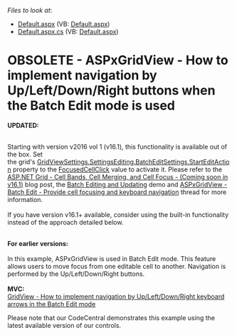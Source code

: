 <!-- default file list -->
*Files to look at*:

* [Default.aspx](./CS/Default.aspx) (VB: [Default.aspx](./VB/Default.aspx))
* [Default.aspx.cs](./CS/Default.aspx.cs) (VB: [Default.aspx](./VB/Default.aspx))
<!-- default file list end -->
# OBSOLETE - ASPxGridView - How to implement navigation by Up/Left/Down/Right buttons when the Batch Edit mode is used


<strong>UPDATED:</strong><br><br>
<p>Starting with version v2016 vol 1 (v16.1), this functionality is available out of the box. Set the grid's <a href="http://help.devexpress.com/#AspNet/DevExpressWebGridBatchEditSettings_StartEditActiontopic">GridViewSettings.SettingsEditing.BatchEditSettings.StartEditAction</a> property to the <a href="https://documentation.devexpress.com/#AspNet/DevExpressWebGridViewBatchStartEditActionEnumtopic">FocusedCellClick</a> value to activate it. Please refer to the <a href="https://community.devexpress.com/blogs/aspnet/archive/2016/06/02/asp-net-grid-cell-bands-cell-merging-and-cell-focus-coming-soon-in-v16-1.aspx">ASP.NET Grid - Cell Bands, Cell Merging, and Cell Focus - (Coming soon in v16.1)</a> blog post, the <a href="http://demos.devexpress.com/MVCxGridViewDemos/Editing/BatchEditing">Batch Editing and Updating</a> demo and <a href="https://www.devexpress.com/Support/Center/p/T363560">ASPxGridView - Batch Edit - Provide cell focusing and keyboard navigation</a> thread for more information.<br><br>If you have version v16.1+ available, consider using the built-in functionality instead of the approach detailed below.</p>
<br><strong>For earlier versions:</strong><br><br>In this example, ASPxGridView is used in Batch Edit mode. This feature allows users to move focus from one editable cell to another. Navigation is performed by the Up/Left/Down/Right buttons.<br><br><strong>MVC:</strong><br><a href="https://www.devexpress.com/Support/Center/p/T350476">GridView - How to implement navigation by Up/Left/Down/Right keyboard arrows in the Batch Edit mode </a>

<br/>
<p>Please note that our CodeCentral demonstrates this example using the latest available version of our controls.</p>



